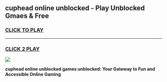 
## cuphead online unblocked - Play Unblocked Gmaes & Free
<h3>
<a href="https://news.freeplayer.one?title=cuphead_online_unblocked&ref=23F">CLICK TO PLAY</a></h3>
<hr>

<h3>
<a href="https://news.freeplayer.one?title=cuphead_online_unblocked&ref=23F">CLICK 2 PLAY</a>
  
</h3>

<a href="https://news.freeplayer.one?title=cuphead_online_unblocked&ref=23F/"><img src="https://clearcache.store/games.png"></a>


**cuphead online unblocked games unblocked: Your Gateway to Fun and Accessible Online Gaming**
